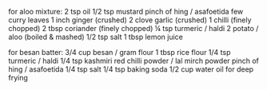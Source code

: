 for aloo mixture:
2 tsp oil
1/2 tsp mustard
pinch of hing / asafoetida
few curry leaves
1 inch ginger (crushed)
2 clove garlic (crushed)
1 chilli (finely chopped)
2 tbsp coriander (finely chopped)
¼ tsp turmeric / haldi
2 potato / aloo (boiled & mashed)
1/2 tsp salt
1 tbsp lemon juice

for besan batter:
3/4 cup besan / gram flour
1 tbsp rice flour
1/4 tsp turmeric / haldi
1/4 tsp kashmiri red chilli powder / lal mirch powder
pinch of hing / asafoetida
1/4 tsp salt
1/4 tsp baking soda
1/2 cup water
oil for deep frying
